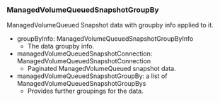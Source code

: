 ### ManagedVolumeQueuedSnapshotGroupBy
ManagedVolumeQueued Snapshot data with groupby info applied to it.

- groupByInfo: ManagedVolumeQueuedSnapshotGroupByInfo
  - The data groupby info.
- managedVolumeQueuedSnapshotConnection: ManagedVolumeQueuedSnapshotConnection
  - Paginated ManagedVolumeQueued snapshot data.
- managedVolumeQueuedSnapshotGroupBy: a list of ManagedVolumeQueuedSnapshotGroupBys
  - Provides further groupings for the data.
